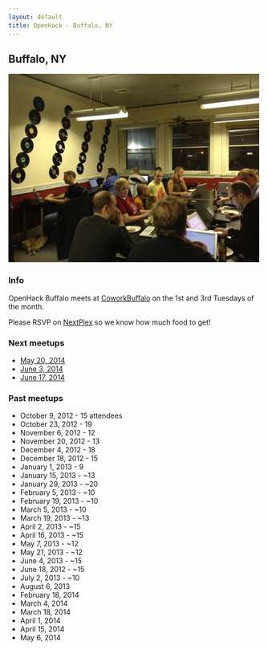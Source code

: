 ```yaml
---
layout: default
title: OpenHack - Buffalo, NY
---
```


## Buffalo, NY

![October 23](/buffalo/october.png)

### Info

OpenHack Buffalo meets at [CoworkBuffalo](http://coworkbuffalo.com) on the 1st and 3rd Tuesdays of the month.

Please RSVP on [NextPlex](http://nextplex.com/buffalo-ny/calendar) so we know how much food to get!

### Next meetups

* [May 20, 2014](http://nextplex.com/buffalo-ny/calendar/events/16085)
* [June 3, 2014](http://nextplex.com/buffalo-ny/calendar/events/16807)
* [June 17, 2014](http://nextplex.com/buffalo-ny/calendar/events/16808)


### Past meetups

* October 9, 2012 - 15 attendees
* October 23, 2012 - 19
* November 6, 2012 - 12
* November 20, 2012 - 13
* December 4, 2012 - 18
* December 18, 2012 - 15
* January 1, 2013 - 9
* January 15, 2013 - ~13
* January 29, 2013 - ~20
* February 5, 2013 - ~10
* February 19, 2013 - ~10
* March 5, 2013 - ~10
* March 19, 2013 - ~13
* April 2, 2013 - ~15
* April 16, 2013 - ~15
* May 7, 2013 - ~12
* May 21, 2013 - ~12
* June 4, 2013 - ~15
* June 18, 2012 - ~15
* July 2, 2013 - ~10
* August 6, 2013
* February 18, 2014
* March 4, 2014
* March 18, 2014
* April 1, 2014
* April 15, 2014
* May 6, 2014
